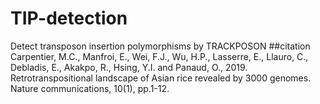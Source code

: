 # TIP-detection
Detect transposon insertion polymorphisms by TRACKPOSON
##citation
Carpentier, M.C., Manfroi, E., Wei, F.J., Wu, H.P., Lasserre, E., Llauro, C., Debladis, E., Akakpo, R., Hsing, Y.I. and Panaud, O., 2019. Retrotranspositional landscape of Asian rice revealed by 3000 genomes. Nature communications, 10(1), pp.1-12.
